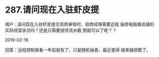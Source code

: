 # 287.请问现在入驻虾皮提

用户 : 请问现在入驻虾皮提交资质审核时，招商经理需要远程 操控电脑看店铺的实际经营状况吗？还是只需要提供流水截 图就可以了呢？？

2019-02-16

回答：远程控制查看一年前就有了，只是随机抽查，最近查得 越来越频繁了。